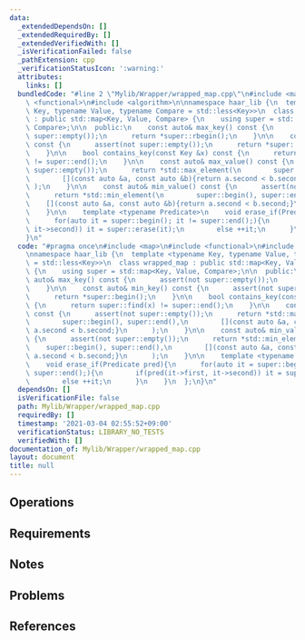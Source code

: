 ```yaml
---
data:
  _extendedDependsOn: []
  _extendedRequiredBy: []
  _extendedVerifiedWith: []
  _isVerificationFailed: false
  _pathExtension: cpp
  _verificationStatusIcon: ':warning:'
  attributes:
    links: []
  bundledCode: "#line 2 \"Mylib/Wrapper/wrapped_map.cpp\"\n#include <map>\n#include\
    \ <functional>\n#include <algorithm>\n\nnamespace haar_lib {\n  template <typename\
    \ Key, typename Value, typename Compare = std::less<Key>>\n  class wrapped_map\
    \ : public std::map<Key, Value, Compare> {\n    using super = std::map<Key, Value,\
    \ Compare>;\n\n  public:\n    const auto& max_key() const {\n      assert(not\
    \ super::empty());\n      return *super::rbegin();\n    }\n\n    const auto& min_key()\
    \ const {\n      assert(not super::empty());\n      return *super::begin();\n\
    \    }\n\n    bool contains_key(const Key &x) const {\n      return super::find(x)\
    \ != super::end();\n    }\n\n    const auto& max_value() const {\n      assert(not\
    \ super::empty());\n      return *std::max_element(\n        super::begin(), super::end(),\n\
    \        [](const auto &a, const auto &b){return a.second < b.second;}\n     \
    \ );\n    }\n\n    const auto& min_value() const {\n      assert(not super::empty());\n\
    \      return *std::min_element(\n        super::begin(), super::end(),\n    \
    \    [](const auto &a, const auto &b){return a.second < b.second;}\n      );\n\
    \    }\n\n    template <typename Predicate>\n    void erase_if(Predicate pred){\n\
    \      for(auto it = super::begin(); it != super::end();){\n        if(pred(it->first,\
    \ it->second)) it = super::erase(it);\n        else ++it;\n      }\n    }\n  };\n\
    }\n"
  code: "#pragma once\n#include <map>\n#include <functional>\n#include <algorithm>\n\
    \nnamespace haar_lib {\n  template <typename Key, typename Value, typename Compare\
    \ = std::less<Key>>\n  class wrapped_map : public std::map<Key, Value, Compare>\
    \ {\n    using super = std::map<Key, Value, Compare>;\n\n  public:\n    const\
    \ auto& max_key() const {\n      assert(not super::empty());\n      return *super::rbegin();\n\
    \    }\n\n    const auto& min_key() const {\n      assert(not super::empty());\n\
    \      return *super::begin();\n    }\n\n    bool contains_key(const Key &x) const\
    \ {\n      return super::find(x) != super::end();\n    }\n\n    const auto& max_value()\
    \ const {\n      assert(not super::empty());\n      return *std::max_element(\n\
    \        super::begin(), super::end(),\n        [](const auto &a, const auto &b){return\
    \ a.second < b.second;}\n      );\n    }\n\n    const auto& min_value() const\
    \ {\n      assert(not super::empty());\n      return *std::min_element(\n    \
    \    super::begin(), super::end(),\n        [](const auto &a, const auto &b){return\
    \ a.second < b.second;}\n      );\n    }\n\n    template <typename Predicate>\n\
    \    void erase_if(Predicate pred){\n      for(auto it = super::begin(); it !=\
    \ super::end();){\n        if(pred(it->first, it->second)) it = super::erase(it);\n\
    \        else ++it;\n      }\n    }\n  };\n}\n"
  dependsOn: []
  isVerificationFile: false
  path: Mylib/Wrapper/wrapped_map.cpp
  requiredBy: []
  timestamp: '2021-03-04 02:55:52+09:00'
  verificationStatus: LIBRARY_NO_TESTS
  verifiedWith: []
documentation_of: Mylib/Wrapper/wrapped_map.cpp
layout: document
title: null
---
```


## Operations

## Requirements

## Notes

## Problems

## References

